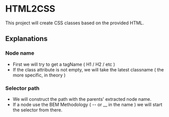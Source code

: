 HTML2CSS
========

This project will create CSS classes based on the provided HTML.

## Explanations

### Node name

* First we will try to get a tagName ( H1 / H2 / etc )
* If the class attribute is not empty, we will take the latest classname ( the more specific, in theory )

### Selector path

* We will construct the path with the parents' extracted node name.
* If a node use the BEM Methodology ( -- or __ in the name ) we will start the selector from there.

